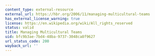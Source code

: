 ```yaml
---
content_type: external-resource
external_url: https://hbr.org/2006/11/managing-multicultural-teams
has_external_license_warning: true
license: https://en.wikipedia.org/wiki/All_rights_reserved
status: valid
title: Managing Multicultural Teams
uid: bfc9b3ae-7bd4-48ba-9737-3048ca8f9627
url_status_code: 200
wayback_url: ''
---
```

